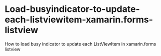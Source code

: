 # Load-busyindicator-to-update-each-listviewitem-xamarin.forms-listview
How to load busy indicator to update each ListViewItem in xamarin.forms listview 
